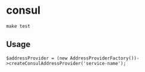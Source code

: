 # consul

	make test


## Usage

	$addressProvider = (new AddressProviderFactory())->createConsulAddressProvider('service-name');
